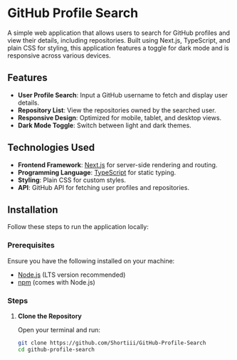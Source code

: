 # GitHub Profile Search

A simple web application that allows users to search for GitHub profiles and view their details, including repositories. Built using Next.js, TypeScript, and plain CSS for styling, this application features a toggle for dark mode and is responsive across various devices.

## Features

- **User Profile Search**: Input a GitHub username to fetch and display user details.
- **Repository List**: View the repositories owned by the searched user.
- **Responsive Design**: Optimized for mobile, tablet, and desktop views.
- **Dark Mode Toggle**: Switch between light and dark themes.

## Technologies Used

- **Frontend Framework**: [Next.js](https://nextjs.org/) for server-side rendering and routing.
- **Programming Language**: [TypeScript](https://www.typescriptlang.org/) for static typing.
- **Styling**: Plain CSS for custom styles.
- **API**: GitHub API for fetching user profiles and repositories.

## Installation

Follow these steps to run the application locally:

### Prerequisites

Ensure you have the following installed on your machine:

- [Node.js](https://nodejs.org/) (LTS version recommended)
- [npm](https://www.npmjs.com/get-npm) (comes with Node.js)

### Steps

1. **Clone the Repository**

   Open your terminal and run:

   ```bash
   git clone https://github.com/Shortiii/GitHub-Profile-Search
   cd github-profile-search
   ```
